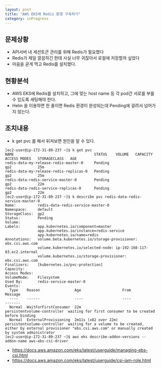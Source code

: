 ```yaml
---
layout: post
title: "AWS EKS에 Redis 환경 구축하기"
category: inProgress
---
```


문제상황
-
- API서버 내 세션토큰 관리를 위해 Redis가 필요했다
- Redis가 제일 깔끔하긴 한데 사실 너무 귀찮아서 로컬에 저장할까 싶었다
- 마음을 굳게 먹고 Redis를 설치했다.

현황분석
-
- AWS EKS에 Redis를 설치하고, 그에 맞는 host name 등 각 pod간 서로를 부를 수 있도록 세팅해야 한다.
- Helm 을 이용하면 한 줄이면 Redis 환경이 완성되는데 Pending에 걸려서 넘어가지 않는다.

조치내용
- 
- k get pvc 를 해서 뒤져보면 원인을 알 수 있다.
```
[ec2-user@ip-172-31-89-237 ~]$ k get pvc
NAME                                     STATUS    VOLUME   CAPACITY   ACCESS MODES   STORAGECLASS   AGE
redis-data-my-release-redis-master-0     Pending                                      gp2            25m
redis-data-my-release-redis-replicas-0   Pending                                      gp2            25m
redis-data-redis-service-master-0        Pending                                      gp2            22m
redis-data-redis-service-replicas-0      Pending                                      gp2            22m
[ec2-user@ip-172-31-89-237 ~]$ k describe pvc redis-data-redis-service-master-0
Name:          redis-data-redis-service-master-0
Namespace:     default
StorageClass:  gp2
Status:        Pending
Volume:
Labels:        app.kubernetes.io/component=master
               app.kubernetes.io/instance=redis-service
               app.kubernetes.io/name=redis
Annotations:   volume.beta.kubernetes.io/storage-provisioner: ebs.csi.aws.com
               volume.kubernetes.io/selected-node: ip-192-168-117-83.ec2.internal
               volume.kubernetes.io/storage-provisioner: ebs.csi.aws.com
Finalizers:    [kubernetes.io/pvc-protection]
Capacity:
Access Modes:
VolumeMode:    Filesystem
Used By:       redis-service-master-0
Events:
  Type    Reason                Age                   From                         Message
  ----    ------                ----                  ----                         -------
  Normal  WaitForFirstConsumer  22m                   persistentvolume-controller  waiting for first consumer to be created before binding
  Normal  ExternalProvisioning  2m11s (x82 over 22m)  persistentvolume-controller  waiting for a volume to be created, either by external provisioner "ebs.csi.aws.com" or manually created by system administrator
[ec2-user@ip-172-31-89-237 ~]$ aws eks describe-addon-versions --addon-name aws-ebs-csi-driver
```
- https://docs.aws.amazon.com/eks/latest/userguide/managing-ebs-csi.html
- https://docs.aws.amazon.com/eks/latest/userguide/csi-iam-role.html